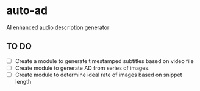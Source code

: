 # auto-ad
AI enhanced audio description generator


## TO DO 

- [ ] Create a module to generate timestamped subtitles based on video file
- [ ] Create module to generate AD from series of images. 
- [ ] Create module to determine ideal rate of images based on snippet length